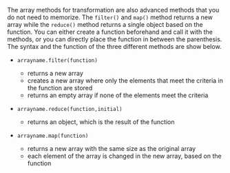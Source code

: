 The array methods for transformation are also advanced methods that you do not need to memorize. The `filter()` and `map()` method returns a new array while the `reduce()` method returns a single object based on the function. You can either create a function beforehand and call it with the methods, or you can directly place the function in between the parenthesis. The syntax and the function of the three different methods are show below.

- `arrayname.filter(function)`
  - returns a new array
  - creates a new array where only the elements that meet the criteria in the function are stored
  - returns an empty array if none of the elements meet the criteria

- `arrayname.reduce(function,initial)`
  - returns an object, which is the result of the function

- `arrayname.map(function)`
  - returns a new array with the same size as the original array
  - each element of the array is changed in the new array, based on the function